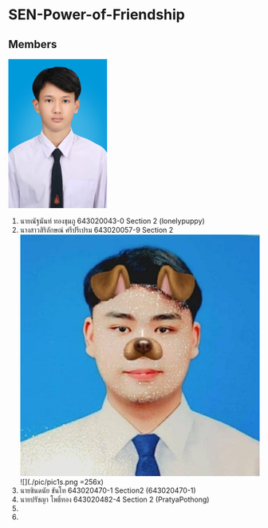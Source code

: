 # SEN-Power-of-Friendship
## Members
![643020043-0](/media/643020043-0.jpg)
1. นายณัฐนันท์ ทองชุมภู 643020043-0 Section 2 (lonelypuppy)
2. นางสาวสิริลักษณ์ ศรีปรีเปรม 643020057-9 Section 2
![643020470-1](/media/Student_643020470_1.jpg)![](./pic/pic1s.png =256x)
3. นายชินดนัย ขันโท 643020470-1 Section2 (643020470-1)
4. นายปรัชญา โพธิ์ทอง 643020482-4 Section 2 (PratyaPothong)
5. 
6. 
